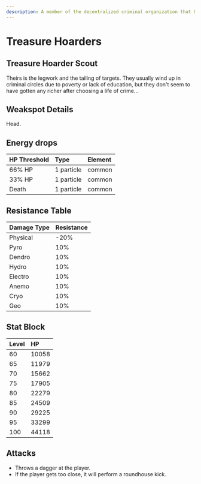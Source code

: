 ```yaml
---
description: A member of the decentralized criminal organization that has footprints all over the continent and even deep within unknown domains..
---
```


# Treasure Hoarders

## Treasure Hoarder Scout

Theirs is the legwork and the tailing of targets. They usually wind up in criminal circles due to poverty or lack of education, but they don't seem to have gotten any richer after choosing a life of crime...

## Weakspot Details

Head.

## Energy drops

| HP Threshold | Type | Element |
| :--- | :--- | :--- |
| 66% HP | 1 particle | common   
| 33% HP | 1 particle | common   
| Death | 1 particle | common

## Resistance Table

| Damage Type | Resistance |
| :--- | :--- |
| Physical | -20% |
| Pyro | 10% |
| Dendro | 10% |
| Hydro | 10% |
| Electro | 10% |
| Anemo | 10% |
| Cryo | 10% |
| Geo | 10% |

## Stat Block

| Level | HP |
| :--- | :--- |
| 60 | 10058 |
| 65 | 11979 |
| 70 | 15662 |
| 75 | 17905 |
| 80 | 22279 |
| 85 | 24509 |
| 90 | 29225 |
| 95 | 33299 |
| 100 | 44118 |

## Attacks

* Throws a dagger at the player.
* If the player gets too close, it will perform a roundhouse kick.
